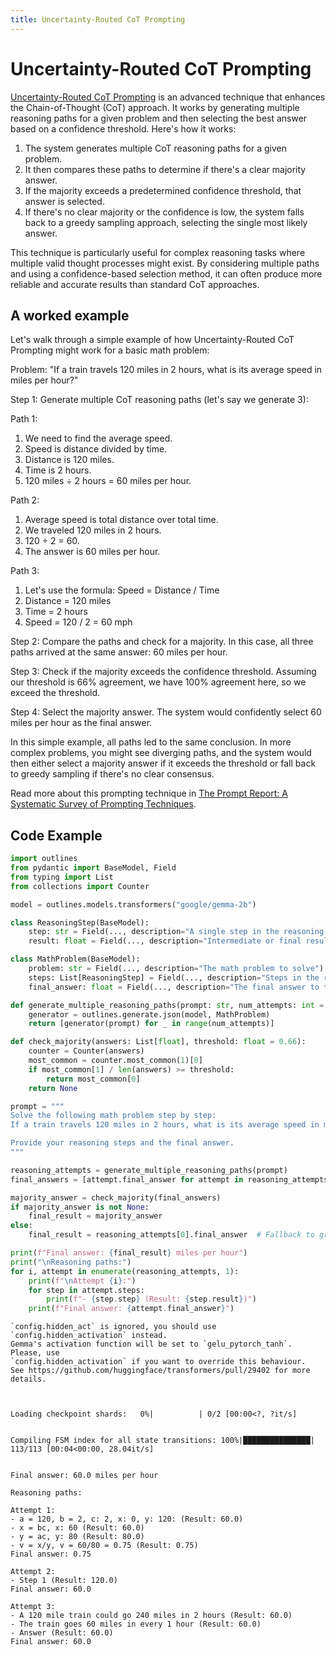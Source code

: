 ```yaml
---
title: Uncertainty-Routed CoT Prompting
---
```


# Uncertainty-Routed CoT Prompting


[Uncertainty-Routed CoT Prompting](https://storage.googleapis.com/deepmind-media/gemini/gemini_1_report.pdf) is an advanced technique that enhances the Chain-of-Thought (CoT) approach. It works by generating multiple reasoning paths for a given problem and then selecting the best answer based on a confidence threshold. Here's how it works:

1. The system generates multiple CoT reasoning paths for a given problem.
2. It then compares these paths to determine if there's a clear majority answer.
3. If the majority exceeds a predetermined confidence threshold, that answer is selected.
4. If there's no clear majority or the confidence is low, the system falls back to a greedy sampling approach, selecting the single most likely answer.

This technique is particularly useful for complex reasoning tasks where multiple valid thought processes might exist. By considering multiple paths and using a confidence-based selection method, it can often produce more reliable and accurate results than standard CoT approaches.


## A worked example


Let's walk through a simple example of how Uncertainty-Routed CoT Prompting might work for a basic math problem:

Problem: "If a train travels 120 miles in 2 hours, what is its average speed in miles per hour?"

Step 1: Generate multiple CoT reasoning paths (let's say we generate 3):

Path 1:
1. We need to find the average speed.
2. Speed is distance divided by time.
3. Distance is 120 miles.
4. Time is 2 hours.
5. 120 miles ÷ 2 hours = 60 miles per hour.

Path 2:
1. Average speed is total distance over total time.
2. We traveled 120 miles in 2 hours.
3. 120 ÷ 2 = 60.
4. The answer is 60 miles per hour.

Path 3:
1. Let's use the formula: Speed = Distance / Time
2. Distance = 120 miles
3. Time = 2 hours
4. Speed = 120 / 2 = 60 mph

Step 2: Compare the paths and check for a majority.
In this case, all three paths arrived at the same answer: 60 miles per hour.

Step 3: Check if the majority exceeds the confidence threshold.
Assuming our threshold is 66% agreement, we have 100% agreement here, so we exceed the threshold.

Step 4: Select the majority answer.
The system would confidently select 60 miles per hour as the final answer.

In this simple example, all paths led to the same conclusion. In more complex problems, you might see diverging paths, and the system would then either select a majority answer if it exceeds the threshold or fall back to greedy sampling if there's no clear consensus.

Read more about this prompting technique in [The Prompt Report: A Systematic Survey of Prompting Techniques](https://arxiv.org/abs/2406.06608).

## Code Example





```python
import outlines
from pydantic import BaseModel, Field
from typing import List
from collections import Counter

model = outlines.models.transformers("google/gemma-2b")

class ReasoningStep(BaseModel):
    step: str = Field(..., description="A single step in the reasoning process")
    result: float = Field(..., description="Intermediate or final result of this step")

class MathProblem(BaseModel):
    problem: str = Field(..., description="The math problem to solve")
    steps: List[ReasoningStep] = Field(..., description="Steps in the reasoning process")
    final_answer: float = Field(..., description="The final answer to the problem")

def generate_multiple_reasoning_paths(prompt: str, num_attempts: int = 3):
    generator = outlines.generate.json(model, MathProblem)
    return [generator(prompt) for _ in range(num_attempts)]

def check_majority(answers: List[float], threshold: float = 0.66):
    counter = Counter(answers)
    most_common = counter.most_common(1)[0]
    if most_common[1] / len(answers) >= threshold:
        return most_common[0]
    return None

prompt = """
Solve the following math problem step by step:
If a train travels 120 miles in 2 hours, what is its average speed in miles per hour?

Provide your reasoning steps and the final answer.
"""

reasoning_attempts = generate_multiple_reasoning_paths(prompt)
final_answers = [attempt.final_answer for attempt in reasoning_attempts]

majority_answer = check_majority(final_answers)
if majority_answer is not None:
    final_result = majority_answer
else:
    final_result = reasoning_attempts[0].final_answer  # Fallback to greedy selection

print(f"Final answer: {final_result} miles per hour")
print("\nReasoning paths:")
for i, attempt in enumerate(reasoning_attempts, 1):
    print(f"\nAttempt {i}:")
    for step in attempt.steps:
        print(f"- {step.step} (Result: {step.result})")
    print(f"Final answer: {attempt.final_answer}")
```

    `config.hidden_act` is ignored, you should use `config.hidden_activation` instead.
    Gemma's activation function will be set to `gelu_pytorch_tanh`. Please, use
    `config.hidden_activation` if you want to override this behaviour.
    See https://github.com/huggingface/transformers/pull/29402 for more details.



    Loading checkpoint shards:   0%|          | 0/2 [00:00<?, ?it/s]


    Compiling FSM index for all state transitions: 100%|███████████████| 113/113 [00:04<00:00, 28.04it/s]


    Final answer: 60.0 miles per hour

    Reasoning paths:

    Attempt 1:
    - a = 120, b = 2, c: 2, x: 0, y: 120: (Result: 60.0)
    - x = bc, x: 60 (Result: 60.0)
    - y = ac, y: 80 (Result: 80.0)
    - v = x/y, v = 60/80 = 0.75 (Result: 0.75)
    Final answer: 0.75

    Attempt 2:
    - Step 1 (Result: 120.0)
    Final answer: 60.0

    Attempt 3:
    - A 120 mile train could go 240 miles in 2 hours (Result: 60.0)
    - The train goes 60 miles in every 1 hour (Result: 60.0)
    - Answer (Result: 60.0)
    Final answer: 60.0



```python

```
